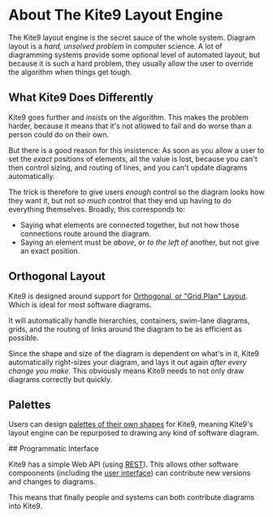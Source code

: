# About The Kite9 Layout Engine

The Kite9 layout engine is the secret sauce of the whole system.  Diagram layout is a *hard, unsolved problem* in computer science.  A lot of diagramming systems provide some optional level of automated layout, but because it is such a hard problem, they usually allow the user to override the algorithm when things get tough.

## What Kite9 Does Differently

Kite9 goes further and *insists* on the algorithm.   This makes the problem harder, because it means that it's not allowed to fail and do worse than a person could do on their own.

But there is a good reason for this insistence:  As soon as you allow a user to set the *exact* positions of elements, all the value is lost, because you can't then control sizing, and routing of lines, and you can't update diagrams automatically.  

The trick is therefore to give users *enough* control so the diagram looks how they want it, but not *so much* control that they end up having to do everything themselves.  Broadly, this corresponds to:
 - Saying what elements are connected together, but not how those connections route around the diagram.
 - Saying an element must be *above*, or *to the left of* another, but not give an exact position. 

## Orthogonal Layout

Kite9 is designed around support for [Orthogonal, or "Grid Plan" Layout](https://en.wikipedia.org/wiki/Grid_plan). Which is ideal for most software diagrams.  

It will automatically handle hierarchies, containers, swim-lane diagrams, grids, and the routing of links around the diagram to be as efficient as possible.

Since the shape and size of the diagram is dependent on what's in it, Kite9 automatically right-sizes your diagram, and lays it out again *after every change you make*.   This obviously means Kite9 needs to not only draw diagrams correctly but quickly.

## Palettes

Users can design [palettes of their own shapes](schemas_palettes_behaviours.md) for Kite9, meaning Kite9's layout engine can be repurposed to drawing any kind of software diagram.

## Programmatic Interface

Kite9 has a simple Web API (using [REST](http://rest.elkstein.org)).  This allows other software compoonents (including the [user interface](user_interface.md)) can contribute new versions and changes to diagrams.

This means that finally people and systems can both contribute diagrams into Kite9.